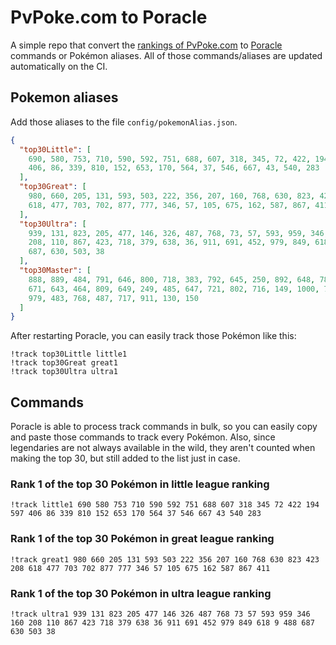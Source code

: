 # PvPoke.com to Poracle
A simple repo that convert the [rankings of PvPoke.com](https://pvpoke.com/rankings/) to [Poracle](https://github.com/KartulUdus/PoracleJS) commands or Pokémon aliases. 
All of those commands/aliases are updated automatically on the CI.

## Pokemon aliases
Add those aliases to the file `config/pokemonAlias.json`. 

<!-- aliases-start -->
```json
{
  "top30Little": [
    690, 580, 753, 710, 590, 592, 751, 688, 607, 318, 345, 72, 422, 194, 597,
    406, 86, 339, 810, 152, 653, 170, 564, 37, 546, 667, 43, 540, 283
  ],
  "top30Great": [
    980, 660, 205, 131, 593, 503, 222, 356, 207, 160, 768, 630, 823, 423, 208,
    618, 477, 703, 702, 877, 777, 346, 57, 105, 675, 162, 587, 867, 411
  ],
  "top30Ultra": [
    939, 131, 823, 205, 477, 146, 326, 487, 768, 73, 57, 593, 959, 346, 160,
    208, 110, 867, 423, 718, 379, 638, 36, 911, 691, 452, 979, 849, 618, 9, 488,
    687, 630, 503, 38
  ],
  "top30Master": [
    888, 889, 484, 791, 646, 800, 718, 383, 792, 645, 250, 892, 648, 786, 376,
    671, 643, 464, 809, 649, 249, 485, 647, 721, 802, 716, 149, 1000, 787, 644,
    979, 483, 768, 487, 717, 911, 130, 150
  ]
}
```
<!-- aliases-end -->

After restarting Poracle, you can easily track those Pokémon like this:
```shell
!track top30Little little1
!track top30Great great1
!track top30Ultra ultra1
```

## Commands
Poracle is able to process track commands in bulk, so you can easily copy and paste those commands to track every Pokémon. 
Also, since legendaries are not always available in the wild, they aren't counted when making the top 30, but still added to the list just in case.

### Rank 1 of the top 30 Pokémon in little league ranking
<!-- top30little-start -->
```
!track little1 690 580 753 710 590 592 751 688 607 318 345 72 422 194 597 406 86 339 810 152 653 170 564 37 546 667 43 540 283
```
<!-- top30little-end -->

### Rank 1 of the top 30 Pokémon in great league ranking
<!-- top30great-start -->
```
!track great1 980 660 205 131 593 503 222 356 207 160 768 630 823 423 208 618 477 703 702 877 777 346 57 105 675 162 587 867 411
```
<!-- top30great-end -->

### Rank 1 of the top 30 Pokémon in ultra league ranking
<!-- top30ultra-start -->
```
!track ultra1 939 131 823 205 477 146 326 487 768 73 57 593 959 346 160 208 110 867 423 718 379 638 36 911 691 452 979 849 618 9 488 687 630 503 38
```
<!-- top30ultra-end -->
